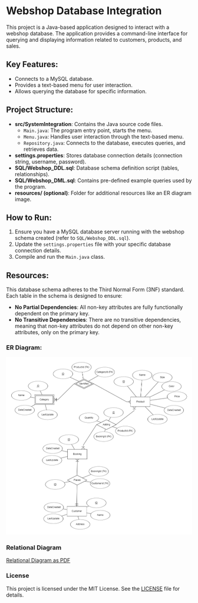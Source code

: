 # Webshop Database Integration

This project is a Java-based application designed to interact with a webshop database. The application provides a command-line interface for querying and displaying information related to customers, products, and sales.

## Key Features:

* Connects to a MySQL database.
* Provides a text-based menu for user interaction.
* Allows querying the database for specific information.

## Project Structure:

* **src/SystemIntegration**: Contains the Java source code files.
    * `Main.java`: The program entry point, starts the menu.
    * `Menu.java`: Handles user interaction through the text-based menu.
    * `Repository.java`: Connects to the database, executes queries, and retrieves data.
* **settings.properties**: Stores database connection details (connection string, username, password).
* **SQL/Webshop_DDL.sql**: Database schema definition script (tables, relationships).
* **SQL/Webshop_DML.sql**: Contains pre-defined example queries used by the program.
* **resources/ (optional)**: Folder for additional resources like an ER diagram image.

## How to Run:

1. Ensure you have a MySQL database server running with the webshop schema created (refer to `SQL/Webshop_DDL.sql`).
2. Update the `settings.properties` file with your specific database connection details.
3. Compile and run the `Main.java` class.

## Resources:

This database schema adheres to the Third Normal Form (3NF) standard. Each table in the schema is designed to ensure:

* **No Partial Dependencies**: All non-key attributes are fully functionally dependent on the primary key.
* **No Transitive Dependencies**: There are no transitive dependencies, meaning that non-key attributes do not depend on other non-key attributes, only on the primary key.

### ER Diagram:
![Application Screenshot](resources/ER%20Diagram.png)

### Relational Diagram
[Relational Diagram as PDF](resources/Relational%20Diagram.pdf)

### License

This project is licensed under the MIT License. See the [LICENSE](LICENSE) file for details.
